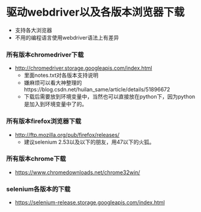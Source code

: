 # 驱动webdriver以及各版本浏览器下载
* 支持各大浏览器
* 不用的编程语言使用webdriver语法上有差异

### 所有版本chromedriver下载
* http://chromedriver.storage.googleapis.com/index.html
  * 里面notes.txt对各版本支持说明
  * 嫌麻烦可以看大神整理的https://blog.csdn.net/huilan_same/article/details/51896672
  * 下载后需要放到环境变量中，当然也可以直接放在python下，因为python是加入到环境变量中了的。
### 所有版本firefox浏览器下载
* http://ftp.mozilla.org/pub/firefox/releases/
  * 建议selenium 2.53以及以下的朋友，用47以下的火狐。

### 所有版本chrome下载
* https://www.chromedownloads.net/chrome32win/

### selenium各版本的下载
* https://selenium-release.storage.googleapis.com/index.html
